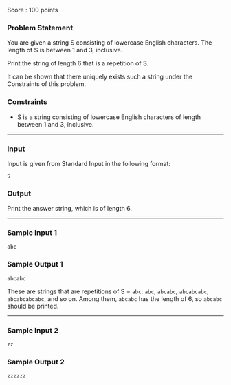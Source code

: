 Score : 100 points

### Problem Statement

You are given a string S consisting of lowercase English characters.
The length of S is between 1 and 3, inclusive.

Print the string of length 6 that is a repetition of S.

It can be shown that there uniquely exists such a string under the Constraints of this problem.

### Constraints

* S is a string consisting of lowercase English characters of length between 1 and 3, inclusive.

---

### Input

Input is given from Standard Input in the following format:

```
S
```

### Output

Print the answer string, which is of length 6.

---

### Sample Input 1

```
abc
```

### Sample Output 1

```
abcabc
```

These are strings that are repetitions of S =  `abc`: `abc`, `abcabc`, `abcabcabc`, `abcabcabcabc`, and so on.
Among them, `abcabc` has the length of 6, so `abcabc` should be printed.

---

### Sample Input 2

```
zz
```

### Sample Output 2

```
zzzzzz
```